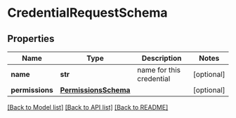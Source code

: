 # CredentialRequestSchema

## Properties
Name | Type | Description | Notes
------------ | ------------- | ------------- | -------------
**name** | **str** | name for this credential | [optional] 
**permissions** | [**PermissionsSchema**](PermissionsSchema.md) |  | [optional] 

[[Back to Model list]](../README.md#documentation-for-models) [[Back to API list]](../README.md#documentation-for-api-endpoints) [[Back to README]](../README.md)

